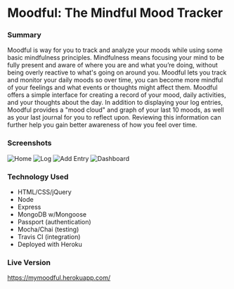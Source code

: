 # Moodful: The Mindful Mood Tracker

### Summary
Moodful is way for you to track and analyze your moods while using some basic mindfulness principles. Mindfulness means focusing your mind to be fully present and aware of where you are and what you’re doing, without being overly reactive to what's going on around you. Moodful lets you track and monitor your daily moods so over time, you can become more mindful of your feelings and what events or thoughts might affect them. Moodful offers a simple interface for creating a record of your mood, daily activities, and your thoughts about the day. In addition to displaying your log entries, Moodful provides a "mood cloud" and graph of your last 10 moods, as well as your last journal for you to reflect upon. Reviewing this information can further help you gain better awareness of how you feel over time.

### Screenshots
![Home](http://i.imgur.com/ZA3FxRp.png?1)
![Log](http://i.imgur.com/OLJXo75.png?1)
![Add Entry](http://i.imgur.com/wIJGQx5.png?1)
![Dashboard](http://i.imgur.com/5N1mFD4.png?1)

### Technology Used
* HTML/CSS/jQuery
* Node
* Express
* MongoDB w/Mongoose
* Passport (authentication)
* Mocha/Chai (testing)
* Travis CI (integration)
* Deployed with Heroku

### Live Version
https://mymoodful.herokuapp.com/
